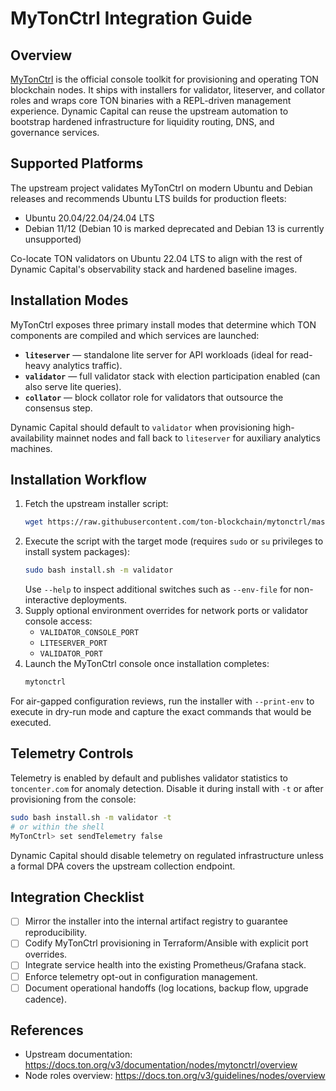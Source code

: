 # MyTonCtrl Integration Guide

## Overview

[MyTonCtrl](https://github.com/ton-blockchain/mytonctrl) is the official console toolkit for provisioning and
operating TON blockchain nodes. It ships with installers for validator, liteserver, and collator roles and wraps
core TON binaries with a REPL-driven management experience. Dynamic Capital can reuse the upstream automation to
bootstrap hardened infrastructure for liquidity routing, DNS, and governance services.

## Supported Platforms

The upstream project validates MyTonCtrl on modern Ubuntu and Debian releases and recommends Ubuntu LTS builds for
production fleets:

- Ubuntu 20.04/22.04/24.04 LTS
- Debian 11/12 (Debian 10 is marked deprecated and Debian 13 is currently unsupported)

Co-locate TON validators on Ubuntu 22.04 LTS to align with the rest of Dynamic Capital's observability stack and
hardened baseline images.

## Installation Modes

MyTonCtrl exposes three primary install modes that determine which TON components are compiled and which services
are launched:

- **`liteserver`** — standalone lite server for API workloads (ideal for read-heavy analytics traffic).
- **`validator`** — full validator stack with election participation enabled (can also serve lite queries).
- **`collator`** — block collator role for validators that outsource the consensus step.

Dynamic Capital should default to `validator` when provisioning high-availability mainnet nodes and fall back to
`liteserver` for auxiliary analytics machines.

## Installation Workflow

1. Fetch the upstream installer script:
   ```bash
   wget https://raw.githubusercontent.com/ton-blockchain/mytonctrl/master/scripts/install.sh
   ```
2. Execute the script with the target mode (requires `sudo` or `su` privileges to install system packages):
   ```bash
   sudo bash install.sh -m validator
   ```
   Use `--help` to inspect additional switches such as `--env-file` for non-interactive deployments.
3. Supply optional environment overrides for network ports or validator console access:
   - `VALIDATOR_CONSOLE_PORT`
   - `LITESERVER_PORT`
   - `VALIDATOR_PORT`
4. Launch the MyTonCtrl console once installation completes:
   ```bash
   mytonctrl
   ```

For air-gapped configuration reviews, run the installer with `--print-env` to execute in dry-run mode and capture the
exact commands that would be executed.

## Telemetry Controls

Telemetry is enabled by default and publishes validator statistics to `toncenter.com` for anomaly detection.
Disable it during install with `-t` or after provisioning from the console:

```bash
sudo bash install.sh -m validator -t
# or within the shell
MyTonCtrl> set sendTelemetry false
```

Dynamic Capital should disable telemetry on regulated infrastructure unless a formal DPA covers the upstream
collection endpoint.

## Integration Checklist

- [ ] Mirror the installer into the internal artifact registry to guarantee reproducibility.
- [ ] Codify MyTonCtrl provisioning in Terraform/Ansible with explicit port overrides.
- [ ] Integrate service health into the existing Prometheus/Grafana stack.
- [ ] Enforce telemetry opt-out in configuration management.
- [ ] Document operational handoffs (log locations, backup flow, upgrade cadence).

## References

- Upstream documentation: <https://docs.ton.org/v3/documentation/nodes/mytonctrl/overview>
- Node roles overview: <https://docs.ton.org/v3/guidelines/nodes/overview>
